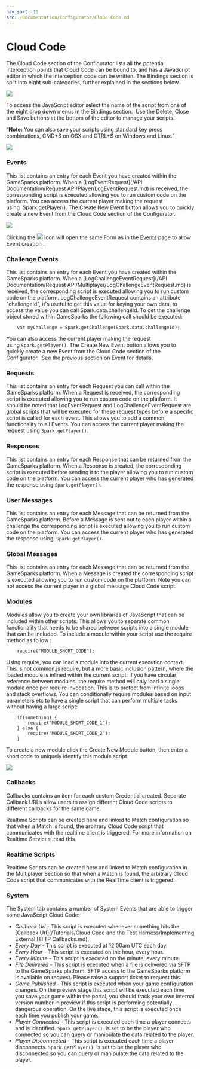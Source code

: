 ```yaml
---
nav_sort: 10
src: /Documentation/Configurator/Cloud Code.md
---
```


# Cloud Code

The Cloud Code section of the Configurator lists all the potential interception points that Cloud Code can be bound to, and has a JavaScript editor in which the interception code can be written. The Bindings section is split into eight sub-categories, further explained in the sections below.

![](img/CloudCode/1.jpg)

To access the JavaScript editor select the name of the script from one of the eight drop down menus in the Bindings section.  Use the Delete, Close and Save buttons at the bottom of the editor to manage your scripts.

<q>**Note:** You can also save your scripts using standard key press combinations, CMD+S on OSX and CTRL+S on Windows and Linux.</q>

![](img/CloudCode/2.jpg)

### Events

This list contains an entry for each Event you have created within the GameSparks platform. When a [LogEventRequest](/API Documentation/Request API/Player/LogEventRequest.md) is received, the corresponding script is executed allowing you to run custom code on the platform. You can access the current player making the request using  Spark.getPlayer(). The Create New Event button allows you to quickly create a new Event from the Cloud Code section of the Configurator.

![](img/CloudCode/3.jpg)

Clicking the ![](/img/fa/plus.png) icon will open the same Form as in the [Events](/Documentation/Configurator/Events.md) page to allow Event creation .

### Challenge Events

This list contains an entry for each Event you have created within the GameSparks platform. When a [LogChallengeEventRequest](/API Documentation/Request API/Multiplayer/LogChallengeEventRequest.md) is received, the corresponding script is executed allowing you to run custom code on the platform. LogChallengeEventRequest contains an attribute "challengeId", it's useful to get this value for keying your own data, to access the value you can call Spark.data.challengeId. To get the challenge object stored within GameSparks the following call should be executed:

```    
    var myChallenge = Spark.getChallenge(Spark.data.challengeId);
```

You can also access the current player making the request using `Spark.getPlayer()`. The Create New Event button allows you to quickly create a new Event from the Cloud Code section of the Configurator.  See the previous section on Event for details.

### Requests

This list contains an entry for each Request you can call within the GameSparks platform. When a Request is received, the corresponding script is executed allowing you to run custom code on the platform. It should be noted that LogEventRequest and LogChallengeEventRequest are global scripts that will be executed for these request types before a specific script is called for each event. This allows you to add a common functionality to all Events. You can access the current player making the request using `Spark.getPlayer()`.

### Responses

This list contains an entry for each Response that can be returned from the GameSparks platform. When a Response is created, the corresponding script is executed before sending it to the player allowing you to run custom code on the platform. You can access the current player who has generated the response using `Spark.getPlayer()`.

### User Messages

This list contains an entry for each Message that can be returned from the GameSparks platform. Before a Message is sent out to each player within a challenge the corresponding script is executed allowing you to run custom code on the platform. You can access the current player who has generated the response using  `Spark.getPlayer()`.

### Global Messages

This list contains an entry for each Message that can be returned from the GameSparks platform. When a Message is created the corresponding script is executed allowing you to run custom code on the platform. Note you can not access the current player in a global message Cloud Code script.

### Modules

Modules allow you to create your own libraries of JavaScript that can be included within other scripts. This allows you to separate common functionality that needs to be shared between scripts into a single module that can be included. To include a module within your script use the require method as follow :

```
    require("MODULE_SHORT_CODE");
```

Using require, you can load a module into the current execution context. This is not common.js require, but a more basic inclusion pattern, where the loaded module is inlined within the current script. If you have circular reference between modules, the require method will only load a single module once per require invocation. This is to protect from infinite loops and stack overflows. You can conditionally require modules based on input parameters etc to have a single script that can perform multiple tasks without having a large script:

```    
    if(something) {
        require("MODULE_SHORT_CODE_1");
    } else {
        require("MODULE_SHORT_CODE_2");
    }
```

To create a new module click the Create New Module button, then enter a short code to uniquely identify this module script.

![](img/CloudCode/4.jpg)

### Callbacks

Callbacks contains an item for each custom Credential created.  Separate Callback URLs allow users to assign different Cloud Code scripts to different callbacks for the same game.

Realtime Scripts can be created here and linked to Match configuration so that when a Match is found, the arbitrary Cloud Code script that communicates with the realtime client is triggered.  For more information on Realtime Services, read this.

### Realtime Scripts

Realtime Scripts can be created here and linked to Match configuration in the Multiplayer Section so that when a Match is found, the arbitrary Cloud Code script that communicates with the RealTime client is triggered.

### System

The System tab contains a number of System Events that are able to trigger some JavaScript Cloud Code:

  * *Callback Url* - This script is executed whenever something hits the [Callback Url](/Tutorials/Cloud Code and the Test Harness/Implementing External HTTP Callbacks.md).
  * *Every Day* - This script is executed at 12:00am UTC each day.
  * *Every Hour* - This script is executed on the hour, every hour.
  * *Every Minute* - This script is executed on the minute, every minute.
  * *File Delivered* - This script is executed when a file is delivered via SFTP to the GameSparks platform. SFTP access to the GameSparks platform is available on request. Please raise a support ticket to request this.
  * *Game Published* - This script is executed when your game configuration changes. On the preview stage this script will be executed each time you save your game within the portal, you should track your own internal version number in preview if this script is performing potentially dangerous operation. On the live stage, this script is executed once each time you publish your game.
  * *Player Connected* - This script is executed each time a player connects and is identified. `Spark.getPlayer()`  is set to be the player who connected so you can query or manipulate the data related to the player.
  * *Player Disconnected* - This script is executed each time a player disconnects. `Spark.getPlayer()`  is set to be the player who disconnected so you can query or manipulate the data related to the player.
